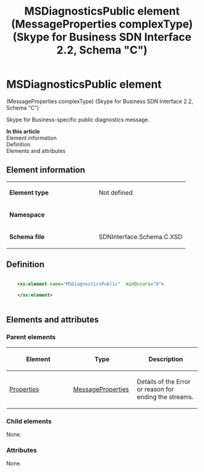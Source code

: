 ﻿---
title: MSDiagnosticsPublic element (MessageProperties complexType) (Skype for Business SDN Interface 2.2, Schema "C")
TOCTitle: MSDiagnosticsPublic element (MessageProperties complexType)
ms:assetid: 1145b01a-d26b-e731-8acd-df3e6155f96e
ms:mtpsurl: https://msdn.microsoft.com/en-us/library/Mt404803(v=office.16)
ms:contentKeyID: 68250715
ms.date: 08/24/2015
mtps_version: v=office.16
dev_langs:
- xml
---

# MSDiagnosticsPublic element 

(MessageProperties complexType) (Skype for Business SDN Interface 2.2, Schema \"C\")

Skype for Business-specific public diagnostics message.

**In this article**  
Element information  
Definition  
Elements and attributes  

## Element information

<table>
<colgroup>
<col style="width: 50%" />
<col style="width: 50%" />
</colgroup>
<tbody>
<tr class="odd">
<td><p><strong>Element type</strong></p></td>
<td><p>Not defined</p></td>
</tr>
<tr class="even">
<td><p><strong>Namespace</strong></p></td>
<td><p></p></td>
</tr>
<tr class="odd">
<td><p><strong>Schema file</strong></p></td>
<td><p>SDNInterface.Schema.C.XSD</p></td>
</tr>
</tbody>
</table>


## Definition

```xml

    <xs:element name="MSDiagnosticsPublic"  minOccurs="0">
    
    </xs:element>
  
```

## Elements and attributes

### Parent elements

<table>
<colgroup>
<col style="width: 33%" />
<col style="width: 33%" />
<col style="width: 33%" />
</colgroup>
<thead>
<tr class="header">
<th><p>Element</p></th>
<th><p>Type</p></th>
<th><p>Description</p></th>
</tr>
</thead>
<tbody>
<tr class="odd">
<td><p><a href="properties-element-messagetype-complextype-skype-for-business-sdn-interface-2-2-schema-c.md">Properties</a></p></td>
<td><p><a href="messageproperties-complextype-skype-for-business-sdn-interface-2-2-schema-c.md">MessageProperties</a></p></td>
<td><p>Details of the Error or reason for ending the streams.</p></td>
</tr>
</tbody>
</table>


### Child elements

None.

### Attributes

None.

